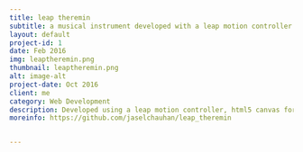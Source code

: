 ```yaml
---
title: leap theremin
subtitle: a musical instrument developed with a leap motion controller
layout: default
project-id: 1
date: Feb 2016
img: leaptheremin.png
thumbnail: leaptheremin.png
alt: image-alt
project-date: Oct 2016
client: me
category: Web Development
description: Developed using a leap motion controller, html5 canvas for the visualiser and html5 audio for the sound processing and analysing.
moreinfo: https://github.com/jaselchauhan/leap_theremin


---
```


